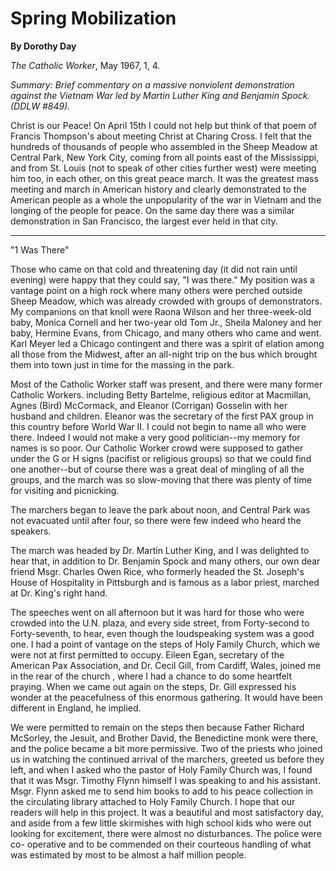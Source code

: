 Spring Mobilization
===================

**By Dorothy Day**

*The Catholic Worker*, May 1967, 1, 4.

*Summary: Brief commentary on a massive nonviolent demonstration against
the Vietnam War led by Martin Luther King and Benjamin Spock. (DDLW
\#849).*

Christ is our Peace! On April 15th I could not help but think of that
poem of Francis Thompson's about meeting Christ at Charing Cross. I felt
that the hundreds of thousands of people who assembled in the Sheep
Meadow at Central Park, New York City, coming from all points east of
the Mississippi, and from St. Louis (not to speak of other cities
further west) were meeting him too, in each other, on this great peace
march. It was the greatest mass meeting and march in American history
and clearly demonstrated to the American people as a whole the
unpopularity of the war in Vietnam and the longing of the people for
peace. On the same day there was a similar demonstration in San
Francisco, the largest ever held in that city.

****

"1 Was There"

Those who came on that cold and threatening day (it did not rain until
evening) were happy that they could say, "I was there." My position was
a vantage point on a high rock where many others were perched outside
Sheep Meadow, which was already crowded with groups of demonstrators. My
companions on that knoll were Raona Wilson and her three-week-old baby,
Monica Cornell and her two-year old Tom Jr., Sheila Maloney and her
baby, Hermine Evans, from Chicago, and many others who came and went.
Karl Meyer led a Chicago contingent and there was a spirit of elation
among all those from the Midwest, after an all-night trip on the bus
which brought them into town just in time for the massing in the park.

Most of the Catholic Worker staff was present, and there were many
former Catholic Workers. including Betty Bartelme, religious editor at
Macmillan, Agnes (Bird) McCormack, and Eleanor (Corrigan) Gosselin with
her husband and children. Eleanor was the secretary of the first PAX
group in this country before World War II. I could not begin to name all
who were there. Indeed I would not make a very good politician--my
memory for names is so poor. Our Catholic Worker crowd were supposed to
gather under the G or H signs (pacifist or religious groups) so that we
could find one another--but of course there was a great deal of mingling
of all the groups, and the march was so slow-moving that there was
plenty of time for visiting and picnicking.

The marchers began to leave the park about noon, and Central Park was
not evacuated until after four, so there were few indeed who heard the
speakers.

The march was headed by Dr. Martin Luther King, and I was delighted to
hear that, in addition to Dr. Benjamin Spock and many others, our own
dear friend Msgr. Charles Owen Rice, who formerly headed the St.
Joseph's House of Hospitality in Pittsburgh and is famous as a labor
priest, marched at Dr. King's right hand.

The speeches went on all afternoon but it was hard for those who were
crowded into the U.N. plaza, and every side street, from Forty-second to
Forty-seventh, to hear, even though the loudspeaking system was a good
one. I had a point of vantage on the steps of Holy Family Church, which
we were not at first permitted to occupy. Eileen Egan, secretary of the
American Pax Association, and Dr. Cecil Gill, from Cardiff, Wales,
joined me in the rear of the church , where I had a chance to do some
heartfelt praying. When we came out again on the steps, Dr. Gill
expressed his wonder at the peacefulness of this enormous gathering. It
would have been different in England, he implied.

We were permitted to remain on the steps then because Father Richard
McSorley, the Jesuit, and Brother David, the Benedictine monk were
there, and the police became a bit more permissive. Two of the priests
who joined us in watching the continued arrival of the marchers, greeted
us before they left, and when I asked who the pastor of Holy Family
Church was, I found that it was Msgr. Timothy Flynn himself I was
speaking to and his assistant. Msgr. Flynn asked me to send him books to
add to his peace collection in the circulating library attached to Holy
Family Church. I hope that our readers will help in this project. It was
a beautiful and most satisfactory day, and aside from a few little
skirmishes with high school kids who were out looking for excitement,
there were almost no disturbances. The police were co- operative and to
be commended on their courteous handling of what was estimated by most
to be almost a half million people.
